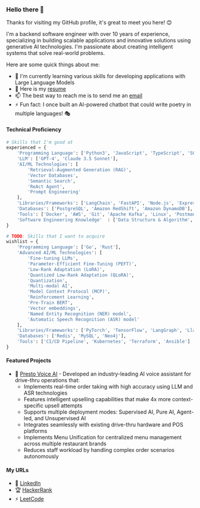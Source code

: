 ### Hello there 👋

Thanks for visiting my GitHub profile, it's great to meet you here! 😊

I'm a backend software engineer with over 10 years of experience, specializing in building scalable applications and innovative solutions using generative AI technologies. I'm passionate about creating intelligent systems that solve real-world problems.

Here are some quick things about me:

- 🌱 I'm currently learning various skills for developing applications with Large Language Models
- 📄 Here is my [resume](https://tahmid-tanzim.github.io/resume)
- 📫 The best way to reach me is to send me an [email](mailto:tahmid.tanzim@gmail.com?subject=[GitHub]%20Source%20Profile%20README)
- ⚡ Fun fact: I once built an AI-powered chatbot that could write poetry in multiple languages! 🎭

#### Technical Proficiency
```python
# Skills that I'm good at
experienced = {
    'Programming Language': ['Python3', 'JavaScript', 'TypeScript', 'SQL'],
    'LLM': ['GPT-4', 'Claude 3.5 Sonnet'],
    'AI/ML Technologies': [
        'Retrieval-Augmented Generation (RAG)',
        'Vector Databases',
        'Semantic Search',
        'ReAct Agent',
        'Prompt Engineering'
    ],
    'Libraries/Frameworks': ['LangChain', 'FastAPI', 'Node.js', 'Express.js', 'NumPy', 'Pandas'],
    'Databases': ['PostgreSQL', 'Amazon RedShift', 'Amazon DynamoDB'],
    'Tools': ['Docker', 'AWS', 'Git', 'Apache Kafka', 'Linux', 'Postman'],
    'Software Engineering Knowledge'  : ['Data Structure & Algorithm', 'Microservices', '(System | API | Database) Design', 'GraphQL']
}

# TODO: Skills that I want to acquire
wishlist = {
    'Programming Language': ['Go', 'Rust'],
    'Advanced AI/ML Technologies': [
        'Fine-tuning LLMs',
        'Parameter-Efficient Fine-Tuning (PEFT)',
        'Low-Rank Adaptation (LoRA)',
        'Quantized Low-Rank Adaptation (QLoRA)',
        'Quantization',
        'Multi-modal AI',
        'Model Context Protocol (MCP)',
        'Reinforcement Learning',
        'Pre-Train BERT',
        'Vector embeddings',
        'Named Entity Recognition (NER) model',
        'Automatic Speech Recognition (ASR) model'
    ],
    'Libraries/Frameworks': ['PyTorch', 'TensorFlow', 'LangGraph', 'LlamaIndex'],
    'Databases': ['Redis', 'MySQL', 'Neo4j'],
    'Tools': ['CI/CD Pipeline', 'Kubernetes', 'Terraform', 'Ansible']
}
```

#### Featured Projects
- 🤖 [Presto Voice AI](https://presto.com/voice-ai/) - Developed an industry-leading AI voice assistant for drive-thru operations that:
  - Implements real-time order taking with high accuracy using LLM and ASR technologies
  - Features intelligent upselling capabilities that make 4x more context-specific upsell attempts
  - Supports multiple deployment modes: Supervised AI, Pure AI, Agent-led, and Unsupervised AI
  - Integrates seamlessly with existing drive-thru hardware and POS platforms
  - Implements Menu Unification for centralized menu management across multiple restaurant brands
  - Reduces staff workload by handling complex order scenarios autonomously

#### My URLs
- 💼 [LinkedIn](https://www.linkedin.com/in/tahmidtanzim)
- 🏆 [HackerRank](https://www.hackerrank.com/profile/tahmid_tanzim)
- ⚡ [LeetCode](https://leetcode.com/u/tahmid-tanzim/)